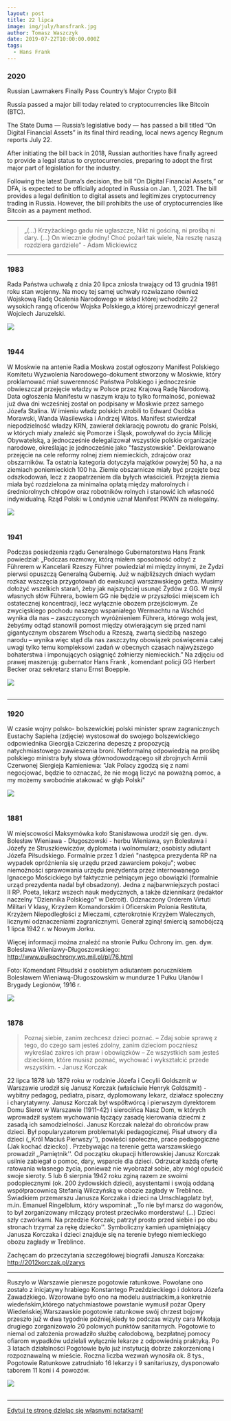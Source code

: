 ```yaml
---
layout: post
title: 22 lipca
image: img/july/hansfrank.jpg
author: Tomasz Waszczyk
date: 2019-07-22T10:00:00.000Z
tags:
  - Hans Frank
---
```


### 2020

Russian Lawmakers Finally Pass Country’s Major Crypto Bill

Russia passed a major bill today related to cryptocurrencies like Bitcoin (BTC).

The State Duma — Russia’s legislative body — has passed a bill titled “On Digital Financial Assets” in its final third reading, local news agency Regnum reports July 22.

After initiating the bill back in 2018, Russian authorities have finally agreed to provide a legal status to cryptocurrencies, preparing to adopt the first major part of legislation for the industry.

Following the latest Duma’s decision, the bill “On Digital Financial Assets,” or DFA, is expected to be officially adopted in Russia on Jan. 1, 2021. The bill provides a legal definition to digital assets and legitimizes cryptocurrency trading in Russia. However, the bill prohibits the use of cryptocurrencies like Bitcoin as a payment method.

---

>„(...) Krzyżackiego gadu nie ugłaszcze,
>Nikt ni gościną, ni prośbą ni dary.
>(...) On wiecznie głodny! Choć pożarł tak wiele,
>Na resztę naszą rozdziera gardziele” - Adam Mickiewicz

---

### 1983

Rada Państwa uchwałą z dnia 20 lipca zniosła trwający od 13 grudnia 1981 roku stan wojenny. Na mocy tej samej uchwały rozwiazano również Wojskową Radę Ocalenia Narodowego w skład której wchodziło 22 wysokich rangą oficerów Wojska Polskiego,a której przewodniczył generał Wojciech Jaruzelski.

<img src="./img/july/stanwojenny.jpg"><br><br>

### 1944

W Moskwie na antenie Radia Moskwa został ogłoszony Manifest Polskiego Komitetu Wyzwolenia Narodowego-dokument stworzony w Moskwie, który proklamować miał suwerenność Państwa Polskiego i jednocześnie obwieszczał przejęcie władzy w Polsce przez Krajową Radę Narodową.
Data ogłoszenia Manifestu w naszym kraju to tylko formalność, ponieważ już dwa dni wcześniej został on podpisany w Moskwie przez samego Józefa Stalina. W imieniu władz polskich zrobili to Edward Osóbka Morawski, Wanda Wasilewska i Andrzej Witos.
Manifest stwierdzał niepodzielność władzy KRN, zawierał deklarację powrotu do granic Polski, w których miały znaleźć się Pomorze i Śląsk, powoływał do życia Milicję Obywatelską, a jednocześnie delegalizował wszystkie polskie organizacje narodowe, określając je jednocześnie jako "faszystowskie".
Deklarowano przejęcie na cele reformy rolnej ziem niemieckich, zdrajców oraz obszarników. Ta ostatnia kategoria dotyczyła majątków powyżej 50 ha, a na ziemiach poniemieckich 100 ha. Ziemie obszarnicze miały być przejęte bez odszkodowań, lecz z zaopatrzeniem dla byłych właścicieli. Przejęta ziemia miała być rozdzielona za minimalna opłatą między małorolnych i średniorolnych chłopów oraz robotników rolnych i stanowić ich własność indywidualną.
Rząd Polski w Londynie uznał Manifest PKWN za nielegalny.

<img src="./img/july/manifest.jpg"><br><br>

### 1941

Podczas posiedzenia rządu Generalnego Gubernatorstwa Hans Frank powiedział:
„Podczas rozmowy, którą miałem sposobność odbyć z Führerem w
Kancelarii Rzeszy Führer powiedział
mi między innymi, że Żydzi pierwsi opuszczą Generalną Gubernię. Już w najbliższych dniach wydam rozkaz wszczęcia przygotowań do ewakuacji warszawskiego getta. Musimy
dołożyć wszelkich starań, żeby jak najszybciej usunąć Żydów z GG. W myśl własnych słów Führera, bowiem GG nie będzie w przyszłości miejscem ich ostatecznej koncentracji, lecz
wyłącznie obozem przejściowym. Ze
zwycięskiego pochodu naszego wspaniałego Wermachtu na Wschód wynika dla nas – zaszczyconych wyróżnieniem Führera, którego
wolą jest, żebyśmy odtąd stanowili pomost między otwierającym się przed nami gigantycznym obszarem Wschodu a Rzeszą, zwartą siedzibą naszego narodu – wynika więc stąd dla nas zaszczytny obowiązek
poświęcenia całej uwagi tylko temu
kompleksowi zadań w obecnych czasach najwyższego bohaterstwa i imponujących osiągnięć żołnierzy niemieckich.”
Na zdjęciu od prawej maszerują:
gubernator Hans Frank , komendant policji
GG Herbert Becker oraz sekretarz stanu
Ernst Boepple.

<img src="./img/july/hansfrank.jpg"><br><br>

---

### 1920

W czasie wojny polsko- bolszewickiej polski minister spraw zagranicznych Eustachy Sapieha (zdjęcie) wystosował do swojego bolszewickiego odpowiednika Gieorgija Cziczerina depeszę z propozycją natychmiastowego zawieszenia broni.
Nieformalną odpowiedzią na prośbę polskiego ministra były słowa głównodowodzącego sił zbrojnych Armii Czerwonej Siergieja Kamieniewa:
"Jak Polacy zgodzą się z nami negocjować, będzie to oznaczać, że nie mogą liczyć na poważną pomoc, a my możemy swobodnie atakować w głąb Polski"

<img src="./img/july/sapieha.jpg"><br><br>

### 1881

W miejscowości Maksymówka koło Stanisławowa urodził się gen. dyw. Bolesław Wieniawa - Długoszowski - herbu Wieniawa, syn Bolesława i Józefy ze Struszkiewiczów, dyplomata i wolnomularz; osobisty adiutant Józefa Piłsudskiego. Formalnie przez 1 dzień "następca prezydenta RP na wypadek opróżnienia się urzędu przed zawarciem pokoju"; wobec niemożności sprawowania urzędu prezydenta przez internowanego Ignacego Mościckiego był faktycznie pełniącym jego obowiązki (formalnie urząd prezydenta nadal był obsadzony). Jedna z najbarwniejszych postaci II RP. Poeta, lekarz wszech nauk medycznych, a także dziennikarz (redaktor naczelny "Dziennika Polskiego" w Detroit). Odznaczony Orderem Virtuti Militari V klasy, Krzyżem Komandorskim i Oficerskim Polonia Restituta, Krzyżem Niepodległości z Mieczami, czterokrotnie Krzyżem Walecznych, licznymi odznaczeniami zagranicznymi. Generał zginął śmiercią samobójczą 1 lipca 1942 r. w Nowym Jorku.

Więcej informacji można znaleźć na stronie Pułku Ochrony im. gen. dyw. Bolesława Wieniawy-Długoszowskiego:
http://www.pulkochrony.wp.mil.pl/pl/76.html

Foto: Komendant Piłsudski z osobistym adiutantem porucznikiem Bolesławem Wieniawą-Długoszowskim w mundurze 1 Pułku Ułanów I Brygady Legionów, 1916 r.

<img src="./img/july/wieniawa.jpg"><br><br>

### 1878

> Poznaj siebie, zanim zechcesz dzieci poznać. – Zdaj sobie sprawę z tego, do czego sam jesteś zdolny, zanim dzieciom poczniesz wykreślać zakres ich praw i obowiązków – Ze wszystkich sam jesteś dzieckiem, które musisz poznać, wychować i wykształcić przede wszystkim. - Janusz Korczak

22 lipca 1878 lub 1879 roku w rodzinie Józefa i Cecylii Goldszmit w Warszawie urodził się Janusz Korczak (właściwie Henryk Goldszmit) - wybitny pedagog, pediatra, pisarz, dyplomowany lekarz, działacz społeczny i charytatywny. Janusz Korczak był współtwórcą i pierwszym dyrektorem Domu Sierot w Warszawie (1911-42) i sierocińca Nasz Dom, w których wprowadził system wychowania łączący zasadę kierowania dziećmi z zasadą ich samodzielności. Janusz Korczak należał do obrońców praw dzieci. Był popularyzatorem problematyki pedagogicznej. Pisał utwory dla dzieci (,,Król Maciuś Pierwszy''), powieści społeczne, prace pedagogiczne (Jak kochać dziecko) . Przebywając na terenie getta warszawskiego prowadził ,,Pamiętnik''. Od początku okupacji hitlerowskiej Janusz Korczak usilnie zabiegał o pomoc, dary, wsparcie dla dzieci. Odrzucał każdą ofertę ratowania własnego życia, ponieważ nie wyobrażał sobie, aby mógł opuścić swoje sieroty. 5 lub 6 sierpnia 1942 roku zginą razem ze swoimi podopiecznymi (ok. 200 żydowskich dzieci), asystentami i swoją oddaną współpracownicą Stefanią Wilczyńską w obozie zagłady w Treblince. Świadkiem przemarszu Janusza Korczaka i dzieci na Umschlagplatz był, m.in. Emanuel Ringelblum, który wspominał: ,,To nie był marsz do wagonów, to był zorganizowany milczący protest przeciwko morderstwu! (...) Dzieci szły czwórkami. Na przedzie Korczak; patrzył prosto przed siebie i po obu stronach trzymał za rękę dziecko''. Symboliczny kamień upamiętniający Janusza Korczaka i dzieci znajduje się na terenie byłego niemieckiego obozu zagłady w Treblince.

Zachęcam do przeczytania szczegółowej biografii Janusza Korczaka:
http://2012korczak.pl/zarys

---

Ruszyło w Warszawie pierwsze pogotowie ratunkowe. Powołane ono zostało z inicjatywy hrabiego Konstantego Przeździeckiego i doktora Józefa Zawadzkiego. Wzorowane było ono na modelu austriackim,a konkretnie wiedeńskim,którego natychmiastowe powstanie wymusił pożar Opery Wiedeńskiej.Warszawskie pogotowie ratunkowe swój chrzest bojowy przeszło już w dwa tygodnie później,kiedy to podczas wizyty cara Mikołaja drugiego zorganizowało 20 polowych punktów sanitarnych.
Pogotowie to niemal od
założenia prowadziło służbę całodobową, bezpłatnej pomocy ofiarom wypadków udzielali wyłącznie lekarze z odpowiednią praktyką. Po 3 latach działalności Pogotowie
było już instytucją dobrze zakorzenioną i rozpoznawalną w mieście. Roczna liczba wezwań wynosiła ok. 8 tys., Pogotowie
Ratunkowe zatrudniało 16 lekarzy i 9
sanitariuszy, dysponowało taborem 11 koni i 4 powozów.

<img src="./img/july/pogotowie.jpg"><br><br>

---

<a href="https://github.com/TomaszWaszczyk/historia.waszczyk.com/edit/master/src/content/july-22.md" target="_blank">Edytuj tę stronę dzieląc się własnymi notatkami!</a>
